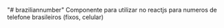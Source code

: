 "# braziliannumber" 
Componente para utilizar no reactjs para numeros de telefone brasileiros (fixos, celular)
